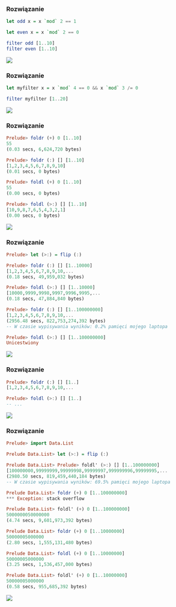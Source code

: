 ### Rozwiązanie
```haskell
let odd x = x `mod` 2 == 1

let even x = x `mod` 2 == 0

filter odd [1..10]
filter even [1..10]
```

![](http://obeythekitty.com/wp-content/uploads/2015/01/lolcat_airplane.jpg)

### Rozwiązanie
```haskell
let myfilter x = x `mod` 4 == 0 && x `mod` 3 /= 0

filter myfilter [1..20]
```

![](http://dothash.buzz/wp-content/uploads/2015/06/lolcat-4.jpg)

### Rozwiązanie
```haskell
Prelude> foldr (+) 0 [1..10]
55
(0.03 secs, 6,624,720 bytes)

Prelude> foldr (:) [] [1..10]
[1,2,3,4,5,6,7,8,9,10]
(0.01 secs, 0 bytes)

Prelude> foldl (+) 0 [1..10]
55
(0.00 secs, 0 bytes)

Prelude> foldl (>:) [] [1..10]
[10,9,8,7,6,5,4,3,2,1]
(0.00 secs, 0 bytes)
```

![](http://images.andrej3000.com/upload/2012/07/20/20120720140325-0002cca8.png)

### Rozwiązanie
```haskell
Prelude> let (>:) = flip (:)

Prelude> foldr (:) [] [1..10000]
[1,2,3,4,5,6,7,8,9,10,...
(0.18 secs, 49,959,032 bytes)

Prelude> foldl (>:) [] [1..10000]
[10000,9999,9998,9997,9996,9995,...
(0.18 secs, 47,884,840 bytes)

Prelude> foldr (:) [] [1..100000000]
[1,2,3,4,5,6,7,8,9,10,...
(2956.48 secs, 822,753,274,392 bytes)
-- W czasie wypisywania wyników: 0.2% pamięci mojego laptopa

Prelude> foldl (>:) [] [1..100000000]
Unicestwiony
```

![](http://new1.fjcdn.com/pictures/Lolcats_b0a5ec_147272.jpg)

### Rozwiązanie
```haskell
Prelude> foldr (:) [] [1..]
[1,2,3,4,5,6,7,8,9,10,...

Prelude> foldl (>:) [] [1..]
-- ...
```

![](http://cdn.sheknows.com/articles/2013/12/lolcats1.jpg)

### Rozwiązanie
```haskell
Prelude> import Data.List

Prelude Data.List> let (>:) = flip (:)

Prelude Data.List> Prelude> foldl' (>:) [] [1..100000000]
[100000000,99999999,99999998,99999997,999999996,99999995,...
(2980.50 secs, 819,459,440,184 bytes)
-- W czasie wypisywania wyników: 69.5% pamięci mojego laptopa

Prelude Data.List> foldr (+) 0 [1..100000000]
*** Exception: stack overflow

Prelude Data.List> foldl' (+) 0 [1..100000000]
5000000050000000
(4.74 secs, 9,601,973,392 bytes)

Prelude Data.List> foldr (+) 0 [1..10000000]
50000005000000
(2.80 secs, 1,555,131,480 bytes)

Prelude Data.List> foldl (+) 0 [1..10000000]
50000005000000
(3.25 secs, 1,536,457,000 bytes)

Prelude Data.List> foldl' (+) 0 [1..10000000]
50000005000000
(0.58 secs, 955,685,392 bytes)
```

![](https://c1.staticflickr.com/9/8217/8361000871_53de696e2d.jpg)
